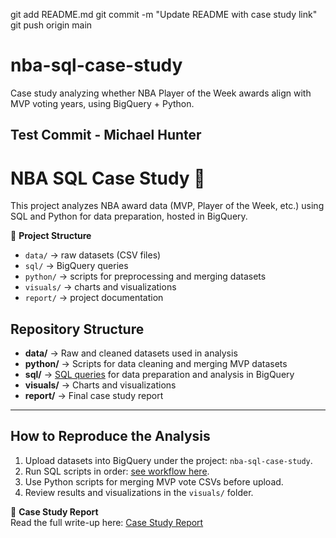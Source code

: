 git add README.md
git commit -m "Update README with case study link"
git push origin main
# nba-sql-case-study
Case study analyzing whether NBA Player of the Week awards align with MVP voting years, using BigQuery + Python.
## Test Commit - Michael Hunter
# NBA SQL Case Study 🏀

This project analyzes NBA award data (MVP, Player of the Week, etc.) using SQL and Python for data preparation, hosted in BigQuery.

📂 **Project Structure**
- `data/` → raw datasets (CSV files)
- `sql/` → BigQuery queries
- `python/` → scripts for preprocessing and merging datasets
- `visuals/` → charts and visualizations
- `report/` → project documentation

## Repository Structure

- **data/** → Raw and cleaned datasets used in analysis  
- **python/** → Scripts for data cleaning and merging MVP datasets  
- **sql/** → [SQL queries](sql/README.md) for data preparation and analysis in BigQuery  
- **visuals/** → Charts and visualizations  
- **report/** → Final case study report  

---

## How to Reproduce the Analysis
1. Upload datasets into BigQuery under the project: `nba-sql-case-study`.
2. Run SQL scripts in order: [see workflow here](sql/README.md).
3. Use Python scripts for merging MVP vote CSVs before upload.
4. Review results and visualizations in the `visuals/` folder.


📖 **Case Study Report**  
Read the full write-up here: [Case Study Report](report/case_study.md)

